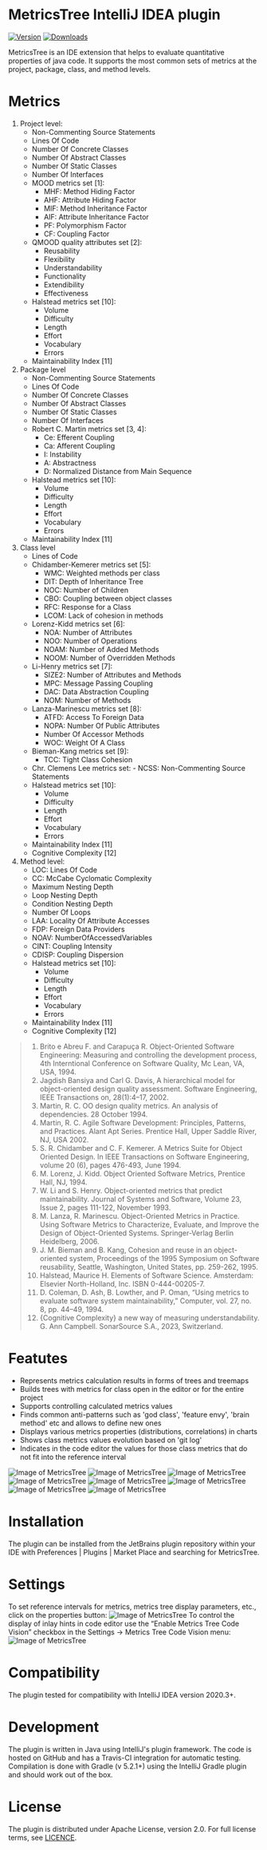 # MetricsTree IntelliJ IDEA plugin

[//]: # ([![Build Status]&#40;https://travis-ci.org/b333vv/metricstree.svg?branch=master&#41;]&#40;https://travis-ci.org/b333vv&#41;)

[![Version](https://img.shields.io/jetbrains/plugin/v/13959.svg)](https://plugins.jetbrains.com/plugin/13959)
[![Downloads](https://img.shields.io/jetbrains/plugin/d/13959.svg)](https://plugins.jetbrains.com/plugin/13959)

MetricsTree is an IDE extension that helps to evaluate quantitative properties of java code.
It supports the most common sets of metrics at the project, package, class, and method levels.
# Metrics
1. Project level:
    - Non-Commenting Source Statements
    - Lines Of Code
    - Number Of Concrete Classes
    - Number Of Abstract Classes
    - Number Of Static Classes
    - Number Of Interfaces
    - MOOD metrics set [1]:  
        - MHF: Method Hiding Factor
        - AHF: Attribute Hiding Factor
        - MIF: Method Inheritance Factor
        - AIF: Attribute Inheritance Factor
        - PF: Polymorphism Factor
        - CF: Coupling Factor
   - QMOOD quality attributes set [2]:
        - Reusability 
        - Flexibility
        - Understandability
        - Functionality
        - Extendibility
        - Effectiveness
   - Halstead metrics set [10]:
      - Volume
      - Difficulty
      - Length
      - Effort
      - Vocabulary
      - Errors
   - Maintainability Index [11]
2. Package level
    - Non-Commenting Source Statements
    - Lines Of Code
    - Number Of Concrete Classes
    - Number Of Abstract Classes
    - Number Of Static Classes
    - Number Of Interfaces
    - Robert C. Martin metrics set [3, 4]:
        - Ce: Efferent Coupling
        - Ca: Afferent Coupling
        - I: Instability
        - A: Abstractness
        - D: Normalized Distance from Main Sequence
   - Halstead metrics set [10]:
     - Volume
     - Difficulty
     - Length
     - Effort
     - Vocabulary
     - Errors
   - Maintainability Index [11]
3. Class level
    - Lines of Code
    - Chidamber-Kemerer metrics set [5]:
        - WMC: Weighted methods per class
        - DIT: Depth of Inheritance Tree
        - NOC: Number of Children
        - CBO: Coupling between object classes
        - RFC: Response for a Class
        - LCOM: Lack of cohesion in methods
    - Lorenz-Kidd metrics set [6]:
        - NOA: Number of Attributes
        - NOO: Number of Operations
        - NOAM: Number of Added Methods
        - NOOM: Number of Overridden Methods
    - Li-Henry metrics set [7]:
        - SIZE2: Number of Attributes and Methods
        - MPC: Message Passing Coupling
        - DAC: Data Abstraction Coupling
        - NOM: Number of Methods
    - Lanza-Marinescu metrics set [8]:
        - ATFD: Access To Foreign Data
        - NOPA: Number Of Public Attributes
        - Number Of Accessor Methods
        - WOC: Weight Of A Class
    - Bieman-Kang metrics set [9]:
        - TCC: Tight Class Cohesion
    - Chr. Clemens Lee metrics set:
            - NCSS: Non-Commenting Source Statements
   - Halstead metrics set [10]:
     - Volume
     - Difficulty
     - Length
     - Effort
     - Vocabulary
     - Errors
   - Maintainability Index [11]
   - Cognitive Complexity [12]
4. Method level:
    - LOC: Lines Of Code
    - CC: McCabe Cyclomatic Complexity
    - Maximum Nesting Depth
    - Loop Nesting Depth
    - Condition Nesting Depth
    - Number Of Loops
    - LAA: Locality Of Attribute Accesses
    - FDP: Foreign Data Providers
    - NOAV: NumberOfAccessedVariables
    - CINT: Coupling Intensity
    - CDISP: Coupling Dispersion
   - Halstead metrics set [10]:
      - Volume
      - Difficulty
      - Length
      - Effort
      - Vocabulary
      - Errors
   - Maintainability Index [11]
   - Cognitive Complexity [12]
> 1. Brito e Abreu F. and Carapuça R. Object-Oriented Software Engineering: Measuring and controlling the development process, 4th Interntional Conference on Software Quality, Mc Lean, VA, USA, 1994.
> 2. Jagdish Bansiya and Carl G. Davis, A hierarchical model for object-oriented design quality assessment. Software Engineering, IEEE Transactions on, 28(1):4–17, 2002.
> 3. Martin, R. C. OO design quality metrics. An analysis of dependencies. 28 October 1994.
> 4. Martin, R. C. Agile Software Development: Principles, Patterns, and Practices. Alant Apt Series. Prentice Hall, Upper Saddle River, NJ, USA 2002.
> 5. S. R. Chidamber and C. F. Kemerer. A Metrics Suite for Object Oriented Design. In IEEE Transactions on Software Engineering, volume 20 (6), pages 476-493, June 1994.
> 6. M. Lorenz, J. Kidd. Object Oriented Software Metrics, Prentice Hall, NJ, 1994.
> 7. W. Li and S. Henry. Object-oriented metrics that predict maintainability. Journal of Systems and Software, Volume 23, Issue 2, pages 111-122, November 1993.
> 8. M. Lanza, R. Marinescu. Object-Oriented Metrics in Practice. Using Software Metrics to Characterize, Evaluate, and Improve the Design of Object-Oriented Systems. Springer-Verlag Berlin Heidelberg, 2006.
> 9. J. M. Bieman and B. Kang, Cohesion and reuse in an object-oriented system, Proceedings of the 1995 Symposium on Software reusability, Seattle, Washington, United States, pp. 259-262, 1995.
> 10. Halstead, Maurice H. Elements of Software Science. Amsterdam: Elsevier North-Holland, Inc. ISBN 0-444-00205-7.
> 11. D. Coleman, D. Ash, B. Lowther, and P. Oman, “Using metrics to evaluate software system maintainability,” Computer, vol. 27, no. 8, pp. 44–49, 1994.
> 12. {Cognitive Complexity} a new way of measuring understandability. G. Ann Campbell. SonarSource S.A., 2023, Switzerland.
# Featutes   
 - Represents metrics calculation results in forms of trees and treemaps
 - Builds trees with metrics for class open in the editor or for the entire project
 - Supports controlling calculated metrics values
 - Finds common anti-patterns such as 'god class', 'feature envy', 'brain method' etc and allows to define new ones
 - Displays various metrics properties (distributions, correlations) in charts
 - Shows class metrics values evolution based on 'git log'
 - Indicates in the code editor the values for those class metrics that do not fit into the reference interval
 
![Image of MetricsTree](project_metrics_tree.png)
![Image of MetricsTree](metrics_treemap.png)
![Image of MetricsTree](xy_chart.png)
![Image of MetricsTree](pie_chart.png)
![Image of MetricsTree](metric_profiles.png)
![Image of MetricsTree](profiles_metrics_correlation.png)
![Image of MetricsTree](profiles_correlation.png)
![Image of MetricsTree](inlay_hints.png)

# Installation
The plugin can be installed from the JetBrains plugin repository within your IDE with 
Preferences | Plugins | Market Place and searching for MetricsTree.
# Settings
To set reference intervals for metrics, metrics tree display parameters, etc., click on the properties button:
![Image of MetricsTree](settings.png)
To control the display of inlay hints in code editor use the “Enable Metrics Tree Code Vision” checkbox in the Settings -> Metrics Tree Code Vision menu:
![Image of MetricsTree](inlay_hints_settings.png)
# Compatibility
The plugin tested for compatibility with IntelliJ IDEA version 2020.3+.
# Development
The plugin is written in Java using IntelliJ's plugin framework.
The code is hosted on GitHub and has a Travis-CI integration for automatic testing.
Compilation is done with Gradle (v 5.2.1+) using the IntelliJ Gradle plugin and should work out of the box.
# License     
The plugin is distributed under Apache License, version 2.0. For full license terms, see [LICENCE](../blob/master/LICENSE).